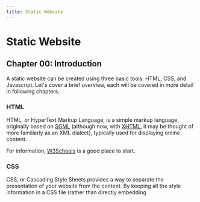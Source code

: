 ```yaml
--- 
title: Static Website
---
```


Static Website
==============

Chapter 00: Introduction
------------------------

A static website can be created using three basic tools: HTML, CSS, and Javascript. Let's cover a brief overview, each will be covered in more detail in following chapters.

### HTML

HTML, or HyperText Markup Language, is a simple markup language, originally based on [SGML](http://en.wikipedia.org/wiki/Standard_Generalized_Markup_Language) (although now, with [XHTML](http://en.wikipedia.org/wiki/XHTML), it may be thought of more familiarly as an XML dialect), typically used for displaying online content.

For information, [W3Schools](http://www.w3schools.com/html/default.asp) is a good place to start.

### CSS

CSS, or Cascading Style Sheets provides a way to separate the presentation of your website from the content. By keeping all the style information in a CSS file (rather than directly embedding <style> tags or worse, style= attributes), it becomes much easier to maintain a uniform look across a website, as well as easily change the styling when required.

For more information, [W3Schools](http://www.w3schools.com/css/default.asp) is a good place to start.

#### Tips
+ Use a framework
+ Start with a layout
+ Use SASS

#### Resources

+ Overall
  + [CSS Frameworks](http://www.smashingmagazine.com/2007/09/21/css-frameworks-css-reset-design-from-scratch/)
  + [Principles of Cross-Browser CSS](http://www.smashingmagazine.com/2010/06/07/the-principles-of-cross-browser-css-coding/)
  + [Understanding CSS Layouts] (http://snook.ca/archives/html_and_css/six_keys_to_understanding_css_layouts/)
  + [Highly Extensible CSS Interfaces](http://cameronmoll.com/archives/2008/02/the_highly_extensible_css_interface_the_series/)
+ Layouts 
  + [Perfectly Multi-Column Liquid Layouts](http://matthewjamestaylor.com/blog/perfect-multi-column-liquid-layouts)
  + [Yet-Another-Multicolumn-Layout](http://www.yaml.de/en/home.html)
+ Element Specific
  + [Styling Tables](http://www.smashingmagazine.com/2008/08/13/top-10-css-table-designs/)
  + [Centered Tab Menu](http://matthewjamestaylor.com/blog/beautiful-css-centered-menus-no-hacks-full-cross-browser-support)

### JavaScript

Javascript (no relation to java) is primarily a client-side scripting language, interpreted by the user's web browser, although it is starting to gain traction as a server-side technology (see [Rhino](http://www.mozilla.org/rhino/) and [Node.js](http://nodejs.org/)). It is typically used to add dynamic behavior to a website.

#### Resources

+ Frameworks
  + [jQuery](http://jquery.com/)
  + mooTOols
+ Tools
  + [JS Shrink Tool](http://shrinksafe.dojotoolkit.org/)
+ Tutorials
  + [Advanced Javascript](http://ejohn.org/apps/learn/)
+ Random Articles
  + [Directed Graphs in JS](http://dhotson.tumblr.com/post/520720950/force-directed-graph-layout-in-javascript)

The First Project
-----------------

It's time to put what you've learned so far to use. The project for this part of the book is to create a personal website. The following chapters will guide you through exercises to give you the ability and tools to create your own personal static website!
